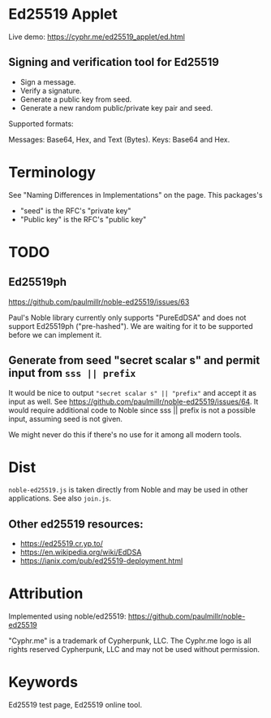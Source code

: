 # Ed25519 Applet

Live demo: https://cyphr.me/ed25519_applet/ed.html

## Signing and verification tool for Ed25519


- Sign a message.
- Verify a signature.
- Generate a public key from seed.  
- Generate a new random public/private key pair and seed.

Supported formats:

Messages: Base64, Hex, and Text (Bytes).
Keys:     Base64 and Hex.

# Terminology
See "Naming Differences in Implementations" on the page.  This packages's

- "seed" is the RFC's "private key"
- "Public key" is the RFC's "public key"


# TODO
## Ed25519ph
https://github.com/paulmillr/noble-ed25519/issues/63

Paul's Noble library currently only supports "PureEdDSA" and does not support
Ed25519ph ("pre-hashed").  We are waiting for it to be supported before we can
implement it. 


## Generate from seed "secret scalar s" and permit input from `sss || prefix`
It would be nice to output `"secret scalar s" || "prefix"` and accept it as
input as well.  See https://github.com/paulmillr/noble-ed25519/issues/64.  It
would require additional code to Noble since sss || prefix is not a possible
input, assuming seed is not given.  

We  might never do this if there's no use for it among all modern tools.  


# Dist
`noble-ed25519.js` is taken directly from Noble and may be used in other
applications. See also `join.js`.

## Other ed25519 resources:

- https://ed25519.cr.yp.to/
- https://en.wikipedia.org/wiki/EdDSA
- https://ianix.com/pub/ed25519-deployment.html


# Attribution
Implemented using noble/ed25519: https://github.com/paulmillr/noble-ed25519

"Cyphr.me" is a trademark of Cypherpunk, LLC. The Cyphr.me logo is all rights
reserved Cypherpunk, LLC and may not be used without permission.

# Keywords
Ed25519 test page, Ed25519 online tool.  


